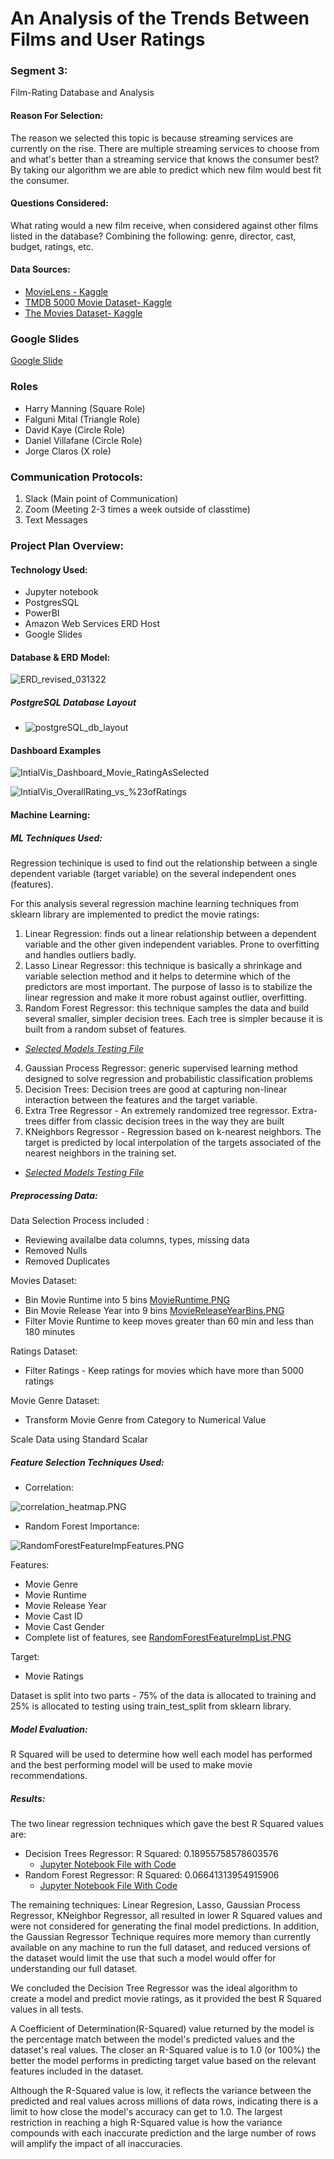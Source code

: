 # An Analysis of the Trends Between Films and User Ratings

### **Segment 3**:
Film-Rating Database and Analysis

#### **Reason For Selection**:
The reason we selected this topic is because streaming services are currently on the rise. There are multiple streaming services to choose from and what's better than a streaming service that knows the consumer best? By taking our algorithm we are able to predict which new film would best fit the consumer. 

#### **Questions Considered**:
What rating would a new film receive, when considered against other films listed in the database? Combining the following: genre, director, cast, budget, ratings, etc. 

#### **Data Sources**:
- [MovieLens - Kaggle](https://www.kaggle.com/grouplens/movielens-latest-full)
- [TMDB 5000 Movie Dataset- Kaggle](https://www.kaggle.com/tmdb/tmdb-movie-metadata)
- [The Movies Dataset- Kaggle](https://www.kaggle.com/rounakbanik/the-movies-dataset?select=ratings_small.csv)

### Google Slides
[Google Slide](https://docs.google.com/presentation/d/1l5JNNvdjFWGLZJCt2bUP6EqvaZgqcJNhIDLShZntfgo/edit?usp=sharing)

### Roles
- Harry Manning (Square Role)
- Falguni Mital (Triangle Role)
- David Kaye (Circle Role)
- Daniel Villafane (Circle Role)
- Jorge Claros (X role)

### Communication Protocols:
1. Slack (Main point of Communication)
2. Zoom (Meeting 2-3 times a week outside of classtime)
3. Text Messages

### **Project Plan Overview**:

#### Technology Used:
* Jupyter notebook
* PostgresSQL
* PowerBI
* Amazon Web Services ERD Host
* Google Slides


#### Database & ERD Model:

![ERD_revised_031322](Images/erd_032022.PNG)

##### PostgreSQL Database Layout
- ![postgreSQL_db_layout](Images/postgreSQL_db_layout.png)

#### Dashboard Examples
![IntialVis_Dashboard_Movie_RatingAsSelected](Images/IntialVis_Dashboard_Movie_RatingAsSelected.png)

![IntialVis_OverallRating_vs_%23ofRatings](Images/IntialVis_OverallRating_vs_%23ofRatings.png)

#### Machine Learning:

##### ML Techniques Used:

Regression techinique is used to find out the relationship between a single dependent variable (target variable) on the several independent ones (features). 

For this analysis several regression machine learning techniques from sklearn library are implemented to predict the movie ratings:

  1. Linear Regression:   finds out a linear relationship between a dependent variable and the other given independent variables.  Prone to overfitting and handles outliers badly.
  2. Lasso Linear Regressor: this technique is basically a shrinkage and variable selection method and it helps to determine which of the predictors are most important. The purpose of lasso is to stabilize the linear regression and make it more robust against outlier, overfitting.
  3. Random Forest Regressor:  this technique samples the data and build several smaller, simpler decision trees. Each tree is simpler because it is built from a random subset of features.
  - *[Selected Models Testing File](Jupyter_Notebook_Files/movies_ML_Analysis.ipynb)*
  
  4. Gaussian Process Regressor: generic supervised learning method designed to solve regression and probabilistic classification problems
  5. Decision Trees: Decision trees are good at capturing non-linear interaction between the features and the target variable. 
  6. Extra Tree Regressor - An extremely randomized tree regressor.  Extra-trees differ from classic decision trees in the way they are built
  7. KNeighbors Regressor - Regression based on k-nearest neighbors.  The target is predicted by local interpolation of the targets associated of the nearest neighbors in the training set.
  - *[Selected Models Testing File](Jupyter_Notebook_Files/Static_Data_Algorithm_Testing.ipynb)*
  

##### Preprocessing Data:

Data Selection Process included :
- Reviewing availalbe data columns, types, missing data
- Removed Nulls
- Removed Duplicates

Movies Dataset:
- Bin Movie Runtime into 5 bins [MovieRuntime.PNG](Images/MovieRuntime.PNG)
- Bin Movie Release Year into 9 bins [MovieReleaseYearBins.PNG](Images/MovieReleaseYearBins.PNG)
- Filter Movie Runtime to keep moves greater than 60 min and less than 180 minutes

Ratings Dataset:
- Filter Ratings - Keep ratings for movies which have more than 5000 ratings 

Movie Genre Dataset:
- Transform Movie Genre from Category to Numerical Value

Scale Data using Standard Scalar


##### Feature Selection Techniques Used:

- Correlation:

![correlation_heatmap.PNG](Images/correlation_heatmap.PNG)

- Random Forest Importance:

![RandomForestFeatureImpFeatures.PNG](Images/RandomForestImpFeatures.PNG)


Features:

- Movie Genre
- Movie Runtime
- Movie Release Year
- Movie Cast ID 
- Movie Cast Gender
- Complete list of features, see [RandomForestFeatureImpList.PNG](Images/RandomForestFeatureImpList.PNG)

Target:

- Movie Ratings

Dataset is split into two parts - 75% of the data is allocated to training and 25% is allocated to testing using train_test_split from sklearn library.

##### Model Evaluation:

R Squared will be used to determine how well each model has performed and the best performing model will be used to make movie recommendations.

##### Results:

The two linear regression techniques which gave the best R Squared values are:
- Decision Trees Regressor: 
    R Squared: 0.18955758578603576
    - [Jupyter Notebook File with Code](Jupyter_Notebook_Files/ML_DF_Creation_and_Testing.ipynb)
- Random Forest Regressor: 
    R Squared: 0.06641313954915906
    - [Jupyter Notebook File With Code](Jupyter_Notebook_Files/movies_ML_Analysis.ipynb)
    
The remaining techniques: Linear Regresion, Lasso, Gaussian Process Regressor, KNeighbor Regressor, all resulted in lower R Squared values and were not considered for generating the final model predictions. In addition, the Gaussian Regressor Technique requires more memory than currently available on any machine to run the full dataset, and reduced versions of the dataset would limit the use that such a model would offer for understanding our full dataset.

We concluded the Decision Tree Regressor was the ideal algorithm to create a model and predict movie ratings, as it provided the best R Squared values in all tests.  

A Coefficient of Determination(R-Squared) value returned by the model is the percentage match between the model's predicted values and the dataset's real values. The closer an R-Squared value is to 1.0 (or 100%) the better the model performs in predicting target value based on the relevant features included in the dataset.

Although the R-Squared value is low, it reflects the variance between the predicted and real values across millions of data rows, indicating there is a limit to how close the model's accuracy can get to 1.0. The largest restriction in reaching a high R-Squared value is how the variance compounds with each inaccurate prediction and the large number of rows will amplify the impact of all inaccuracies.


